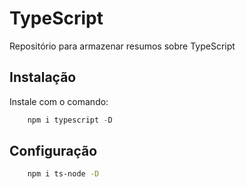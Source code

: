 
# TypeScript

Repositório para armazenar resumos sobre TypeScript

## Instalação

Instale com o comando:

```javascript
    npm i typescript -D
```
## Configuração

```bash
    npm i ts-node -D
```